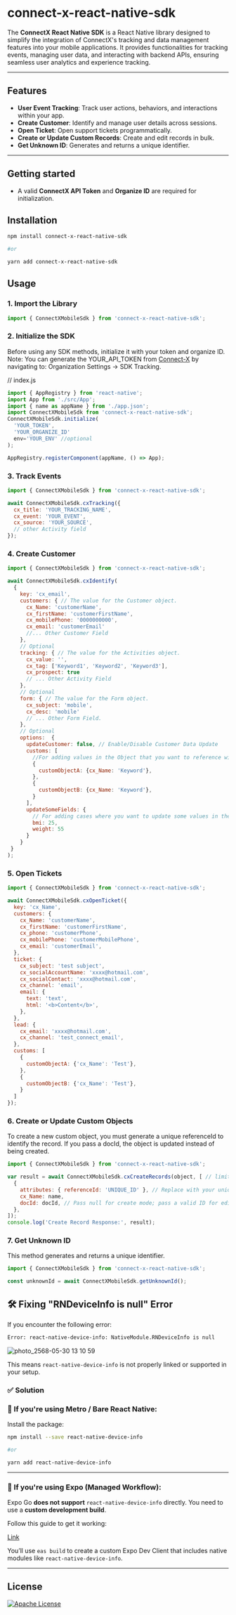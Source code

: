 # connect-x-react-native-sdk

The **ConnectX React Native SDK** is a React Native library designed to simplify the integration of ConnectX's tracking and data management features into your mobile applications. It provides functionalities for tracking events, managing user data, and interacting with backend APIs, ensuring seamless user analytics and experience tracking.

---

## Features

- **User Event Tracking**: Track user actions, behaviors, and interactions within your app.
- **Create Customer**: Identify and manage user details across sessions.
- **Open Ticket**: Open support tickets programmatically.
- **Create or Update Custom Records**: Create and edit records in bulk.
- **Get Unknown ID**: Generates and returns a unique identifier.

---
## Getting started
- A valid **ConnectX API Token** and **Organize ID** are required for initialization.

## Installation

```sh
npm install connect-x-react-native-sdk

#or

yarn add connect-x-react-native-sdk
```

## Usage

### 1. Import the Library

```js
import { ConnectXMobileSdk } from 'connect-x-react-native-sdk';

```
### 2. Initialize the SDK

Before using any SDK methods, initialize it with your token and organize ID.
Note: You can generate the YOUR_API_TOKEN from [Connect-X](https://app.connect-x.tech/) by navigating to:
Organization Settings → SDK Tracking.

// index.js
```js
import { AppRegistry } from 'react-native';
import App from './src/App';
import { name as appName } from './app.json';
import ConnectXMobileSdk from 'connect-x-react-native-sdk';
ConnectXMobileSdk.initialize(
  'YOUR_TOKEN',
  'YOUR_ORGANIZE_ID'
  env='YOUR_ENV' //optional
);

AppRegistry.registerComponent(appName, () => App);

```

### 3. Track Events

```js
import { ConnectXMobileSdk } from 'connect-x-react-native-sdk';

await ConnectXMobileSdk.cxTracking({
  cx_title: 'YOUR_TRACKING_NAME',
  cx_event: 'YOUR_EVENT',
  cx_source: 'YOUR_SOURCE',
  // other Activity field
});
```

### 4. Create Customer

```js
import { ConnectXMobileSdk } from 'connect-x-react-native-sdk';

await ConnectXMobileSdk.cxIdentify(
  {
    key: 'cx_email',
    customers: { // The value for the Customer object.
      cx_Name: 'customerName',
      cx_firstName: 'customerFirstName',
      cx_mobilePhone: '0000000000',
      cx_email: 'customerEmail'
      //... Other Customer Field
    },
    // Optional
    tracking: { // The value for the Activities object.
      cx_value: '',
      cx_tag: ['Keyword1', 'Keyword2', 'Keyword3'],
      cx_prospect: true
      // ... Other Activity Field
    },
    // Optional
    form: { // The value for the Form object.
      cx_subject: 'mobile',
      cx_desc: 'mobile'
      // ... Other Form Field.
    },
    // Optional
    options:  {
      updateCustomer: false, // Enable/Disable Customer Data Update
      customs: [
        //For adding values in the Object that you want to reference with the Customer Object.
        {
          customObjectA: {cx_Name: 'Keyword'},
        },
        {
          customObjectB: {cx_Name: 'Keyword'},
        }
      ],
      updateSomeFields: {
        // For adding cases where you want to update some values in the Customers Object.
        bmi: 25,
        weight: 55
      }
    }
 }
);
```

### 5. Open Tickets

```js
import { ConnectXMobileSdk } from 'connect-x-react-native-sdk';

await ConnectXMobileSdk.cxOpenTicket({
  key: 'cx_Name',
  customers: {
    cx_Name: 'customerName',
    cx_firstName: 'customerFirstName',
    cx_phone: 'customerPhone',
    cx_mobilePhone: 'customerMobilePhone',
    cx_email: 'customerEmail',
  },
  ticket: {
    cx_subject: 'test subject',
    cx_socialAccountName: 'xxxx@hotmail.com',
    cx_socialContact: 'xxxx@hotmail.com',
    cx_channel: 'email',
    email: {
      text: 'text',
      html: '<b>Content</b>',
    },
  },
  lead: {
    cx_email: 'xxxx@hotmail.com',
    cx_channel: 'test_connect_email',
  },
  customs: [
    {
      customObjectA: {'cx_Name': 'Test'},
    },
    {
      customObjectB: {'cx_Name': 'Test'},
    }
  ]
});
```

### 6. Create or Update Custom Objects

To create a new custom object, you must generate a unique referenceId to identify the record. If you pass a docId, the object is updated instead of being created.

```js
import { ConnectXMobileSdk } from 'connect-x-react-native-sdk';

var result = await ConnectXMobileSdk.cxCreateRecords(object, [ // limit 200 rows
  {
    attributes: { referenceId: 'UNIQUE_ID' }, // Replace with your unique ID generation logic
    cx_Name: name,
    docId: docId, // Pass null for create mode; pass a valid ID for edit mode
  },
]);
console.log('Create Record Response:', result);
```

### 7. Get Unknown ID

This method generates and returns a unique identifier.

```js
import { ConnectXMobileSdk } from 'connect-x-react-native-sdk';

const unknownId = await ConnectXMobileSdk.getUnknownId();
```

## 🛠 Fixing "RNDeviceInfo is null" Error

If you encounter the following error:

```sh
Error: react-native-device-info: NativeModule.RNDeviceInfo is null
```
![photo_2568-05-30 13 10 59](https://github.com/user-attachments/assets/07d3f4cd-05c7-4015-80d5-953d102b2562)

This means `react-native-device-info` is not properly linked or supported in your setup.

### ✅ Solution

### 🔹 If you're using Metro / Bare React Native:

Install the package:

```sh
npm install --save react-native-device-info

#or

yarn add react-native-device-info
```

---

### 🔹 If you're using Expo (Managed Workflow):

Expo Go **does not support** `react-native-device-info` directly. You need to use a **custom development build**.

Follow this guide to get it working:

[Link](https://medium.com/@amilaupendra5/accessing-device-information-with-react-native-device-info-library-in-expo-cc9861dafbaf)

You’ll use `eas build` to create a custom Expo Dev Client that includes native modules like `react-native-device-info`.

---

## License

[![Apache License](https://img.shields.io/badge/License-Apache-blue.svg)](https://www.apache.org/licenses/LICENSE-2.0)

